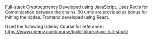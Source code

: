 Full-stack Cryptocurrency Developed using JavaScript. 
Uses Redis for Commnication between the chains.
50 units are provided as bonus for mining the nodes.
Frontend developed using React.

Used the following Udemy Course for referance : https://www.udemy.com/course/build-blockchain-full-stack/
